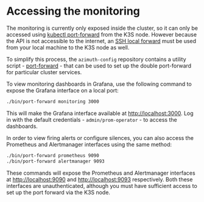# Accessing the monitoring

The monitoring is currently only exposed inside the cluster, so it can only be accessed using
[kubectl port-forward](https://kubernetes.io/docs/tasks/access-application-cluster/port-forward-access-application-cluster/)
from the K3S node. However because the API is not accessible to the
internet, an
[SSH local forward](https://www.ssh.com/academy/ssh/tunneling/example#local-forwarding) must
be used from your local machine to the K3S node as well.

To simplify this process, the `azimuth-config` repository contains a utility script - 
[port-forward](https://github.com/stackhpc/azimuth-config/tree/main/bin/port-forward) -
that can be used to set up the double port-forward for particular cluster services.

To view monitoring dashboards in Grafana, use the following command to expose the Grafana
interface on a local port:

```sh
./bin/port-forward monitoring 3000
```

This will make the Grafana interface available at <http://localhost:3000>. Log in with the default
credentials - `admin/prom-operator` - to access the dashboards.

In order to view firing alerts or configure silences, you can also access the Prometheus and
Alertmanager interfaces using the same method:

```sh
./bin/port-forward prometheus 9090
./bin/port-forward alertmanager 9093
```

These commands will expose the Prometheus and Alertmanager interfaces at <http://localhost:9090>
and <http://localhost:9093> respectively. Both these interfaces are unauthenticated, although
you must have sufficient access to set up the port forward via the K3S node.
